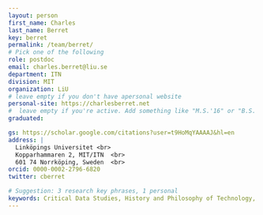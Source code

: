 ```yaml
---
layout: person
first_name: Charles
last_name: Berret
key: berret
permalink: /team/berret/
# Pick one of the following
role: postdoc
email: charles.berret@liu.se
department: ITN
division: MIT
organization: LiU
# leave empty if you don't have apersonal website
personal-site: https://charlesberret.net
#  leave empty if you're active. Add something like "M.S.'16" or "B.S.'17" if you got a degree while with the Vis Collective. Add "N" if you left before you got a degree.
graduated:

gs: https://scholar.google.com/citations?user=t9HoMqYAAAAJ&hl=en
address: |
  Linköpings Universitet <br>
  Kopparhammaren 2, MIT/ITN  <br>
  601 74 Norrköping, Sweden  <br>
orcid: 0000-0002-2796-6820
twitter: cberret

# Suggestion: 3 research key phrases, 1 personal
keywords: Critical Data Studies, History and Philosophy of Technology, Cryptography and Information Security, Ice Skating
---
```

